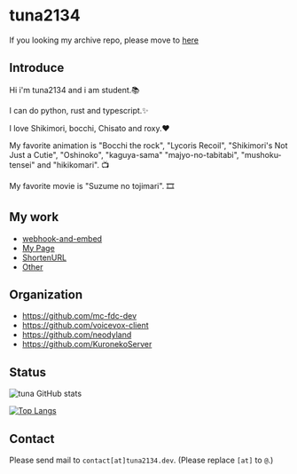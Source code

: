 # tuna2134
If you looking my archive repo, please move to [here](https://github.com/tuna2134-archive)

## Introduce
Hi i'm tuna2134 and i am student.📚

I can do python, rust and typescript.✨

I love Shikimori, bocchi, Chisato and roxy.❤️

My favorite animation is "Bocchi the rock", "Lycoris Recoil", "Shikimori's Not Just a Cutie", "Oshinoko", "kaguya-sama" "majyo-no-tabitabi", "mushoku-tensei" and "hikikomari". 📺

My favorite movie is "Suzume no tojimari". 🎞️

## My work
- [webhook-and-embed](https://tuna2134.dev/webhook-and-embed/)
- [My Page](https://tuna2134.jp/)
- [ShortenURL](https://shor.f5.si/e83249)
- [Other](https://works.tuna2134.jp/code)

## Organization
* https://github.com/mc-fdc-dev
* https://github.com/voicevox-client
* https://github.com/neodyland
* https://github.com/KuronekoServer

## Status
![tuna GitHub stats](https://github-readme-stats.vercel.app/api?username=tuna2134&show_icons=true&theme=radical)

[![Top Langs](https://github-readme-stats.vercel.app/api/top-langs/?username=tuna2134&layout=compact)](https://github.com/anuraghazra/github-readme-stats)

## Contact
Please send mail to `contact[at]tuna2134.dev`. (Please replace `[at]` to `@`.)
